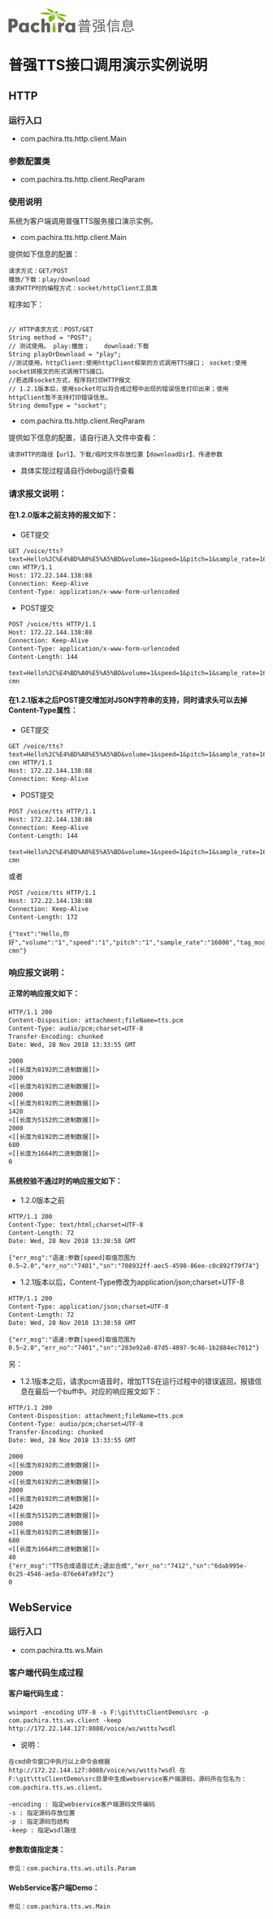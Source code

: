 ![image](https://raw.githubusercontent.com/wangtianbao1987/ttsClientDemo/master/pachira.png)
# 普强TTS接口调用演示实例说明
## HTTP
### 运行入口
* com.pachira.tts.http.client.Main
### 参数配置类
* com.pachira.tts.http.client.ReqParam
### 使用说明

系统为客户端调用普强TTS服务接口演示实例。

* com.pachira.tts.http.client.Main

提供如下信息的配置：

    请求方式：GET/POST
    播放/下载：play/download
    请求HTTP时的编程方式：socket/httpClient工具类
    
程序如下：

```

// HTTP请求方式：POST/GET
String method = "POST";
// 测试使用。 play:播放；    download:下载
String playOrDownload = "play";
//测试使用。httpClient:使用httpClient框架的方式调用TTS接口； socket:使用socket拼报文的形式调用TTS接口。 
//若选择socket方式，程序将打印HTTP报文
// 1.2.1版本后，使用socket可以将合成过程中出现的错误信息打印出来；使用httpClient暂不支持打印错误信息。
String demoType = "socket";

```
* com.pachira.tts.http.client.ReqParam

提供如下信息的配置，请自行进入文件中查看：

    请求HTTP的路径【url】、下载/临时文件存放位置【downloadDir】、传递参数

* 具体实现过程请自行debug运行查看

### 请求报文说明：
#### 在1.2.0版本之前支持的报文如下：
* GET提交

```
GET /voice/tts?text=Hello%2C%E4%BD%A0%E5%A5%BD&volume=1&speed=1&pitch=1&sample_rate=16000&tag_mode=1&eng_mode=0&format=pcm&voice_name=xiaochang&language=zh-cmn HTTP/1.1
Host: 172.22.144.138:88
Connection: Keep-Alive
Content-Type: application/x-www-form-urlencoded
```
* POST提交

```
POST /voice/tts HTTP/1.1
Host: 172.22.144.138:88
Connection: Keep-Alive
Content-Type: application/x-www-form-urlencoded
Content-Length: 144

text=Hello%2C%E4%BD%A0%E5%A5%BD&volume=1&speed=1&pitch=1&sample_rate=16000&tag_mode=1&eng_mode=0&format=pcm&voice_name=xiaochang&language=zh-cmn
```
#### 在1.2.1版本之后POST提交增加对JSON字符串的支持，同时请求头可以去掉Content-Type属性：
* GET提交

```
GET /voice/tts?text=Hello%2C%E4%BD%A0%E5%A5%BD&volume=1&speed=1&pitch=1&sample_rate=16000&tag_mode=1&eng_mode=0&format=pcm&voice_name=xiaochang&language=zh-cmn HTTP/1.1
Host: 172.22.144.138:88
Connection: Keep-Alive
```
* POST提交

```
POST /voice/tts HTTP/1.1
Host: 172.22.144.138:88
Connection: Keep-Alive
Content-Length: 144

text=Hello%2C%E4%BD%A0%E5%A5%BD&volume=1&speed=1&pitch=1&sample_rate=16000&tag_mode=1&eng_mode=0&format=pcm&voice_name=xiaochang&language=zh-cmn
```
或者

```
POST /voice/tts HTTP/1.1
Host: 172.22.144.138:88
Connection: Keep-Alive
Content-Length: 172

{"text":"Hello,你好","volume":"1","speed":"1","pitch":"1","sample_rate":"16000","tag_mode":"1","eng_mode":"0","format":"pcm","voice_name":"xiaochang","language":"zh-cmn"}
```

### 响应报文说明：
#### 正常的响应报文如下：

```
HTTP/1.1 200
Content-Disposition: attachment;fileName=tts.pcm
Content-Type: audio/pcm;charset=UTF-8
Transfer-Encoding: chunked
Date: Wed, 28 Nov 2018 13:33:55 GMT

2000
<[[长度为8192的二进制数据]]>
2000
<[[长度为8192的二进制数据]]>
2000
<[[长度为8192的二进制数据]]>
1420
<[[长度为5152的二进制数据]]>
2000
<[[长度为8192的二进制数据]]>
680
<[[长度为1664的二进制数据]]>
0
```

#### 系统校验不通过时的响应报文如下：
* 1.2.0版本之前

```
HTTP/1.1 200
Content-Type: text/html;charset=UTF-8
Content-Length: 72
Date: Wed, 28 Nov 2018 13:38:58 GMT

{"err_msg":"语速:参数[speed]取值范围为0.5~2.0","err_no":"7401","sn":"708932ff-aec5-4598-86ee-c0c892f79f74"}
```

* 1.2.1版本以后，Content-Type修改为application/json;charset=UTF-8

```
HTTP/1.1 200
Content-Type: application/json;charset=UTF-8
Content-Length: 72
Date: Wed, 28 Nov 2018 13:38:58 GMT

{"err_msg":"语速:参数[speed]取值范围为0.5~2.0","err_no":"7401","sn":"283e92a8-87d5-4897-9c46-1b2884ec7012"}
```
另：
* 1.2.1版本之后，请求pcm语音时，增加TTS在运行过程中的错误返回，报错信息在最后一个buff中。对应的响应报文如下：

```
HTTP/1.1 200
Content-Disposition: attachment;fileName=tts.pcm
Content-Type: audio/pcm;charset=UTF-8
Transfer-Encoding: chunked
Date: Wed, 28 Nov 2018 13:33:55 GMT

2000
<[[长度为8192的二进制数据]]>
2000
<[[长度为8192的二进制数据]]>
2000
<[[长度为8192的二进制数据]]>
1420
<[[长度为5152的二进制数据]]>
2000
<[[长度为8192的二进制数据]]>
680
<[[长度为1664的二进制数据]]>
40
{"err_msg":"TTS合成语音过大;退出合成","err_no":"7412","sn":"6dab995e-0c25-4546-ae5a-876e64fa9f2c"}
0
```


## WebService
### 运行入口
* com.pachira.tts.ws.Main

### 客户端代码生成过程

#### 客户端代码生成：

```
wsimport -encoding UTF-8 -s F:\git\ttsClientDemo\src -p com.pachira.tts.ws.client -keep http://172.22.144.127:8080/voice/ws/wstts?wsdl
```
* 说明：

```
在cmd命令窗口中执行以上命令会根据 http://172.22.144.127:8080/voice/ws/wstts?wsdl 在F:\git\ttsClientDemo\src目录中生成webservice客户端源码，源码所在包名为：com.pachira.tts.ws.client。

-encoding : 指定webservice客户端源码文件编码
-s : 指定源码存放位置
-p : 指定源码包结构
-keep : 指定wsdl路径
```

#### 参数取值指定类：

```
参见：com.pachira.tts.ws.utils.Param
```

#### WebService客户端Demo：

```
参见：com.pachira.tts.ws.Main
```


